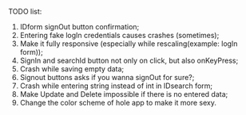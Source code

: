 TODO list:

1. IDform signOut button confirmation;
2. Entering fake logIn credentials causes crashes (sometimes);
3. Make it fully responsive (especially while rescaling(example: logIn form));
4. SignIn and searchId button not only on click, but also onKeyPress;
5. Crash while saving empty data;
6. Signout buttons asks if you wanna signOut for sure?;
7. Crash while entering string instead of int in IDsearch form;
8. Make Update and Delete impossible if there is no entered data;
10. Change the color scheme of hole app to make it more sexy.